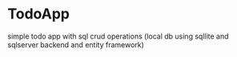 # TodoApp
simple todo app with sql crud operations (local db using sqllite and sqlserver backend and entity framework)
